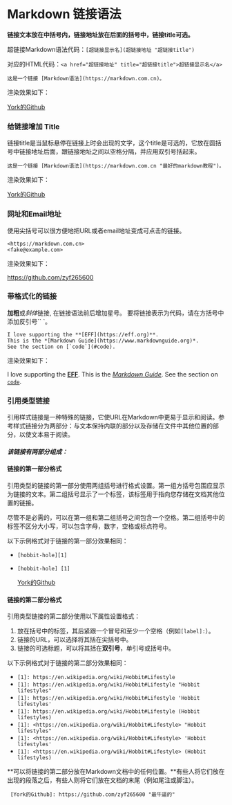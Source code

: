 # Markdown 链接语法

**链接文本放在中括号内，链接地址放在后面的括号中，链接title可选。**

超链接Markdown语法代码：`[超链接显示名](超链接地址 "超链接title")`

对应的HTML代码：`<a href="超链接地址" title="超链接title">超链接显示名</a>`

```text
这是一个链接 [Markdown语法](https://markdown.com.cn)。
```

渲染效果如下：

[York的Github](https://github.com/zyf265600)



### 给链接增加 Title

链接title是当鼠标悬停在链接上时会出现的文字，这个title是可选的，它放在圆括号中链接地址后面，跟链接地址之间以空格分隔，并应用双引号括起来。

```text
这是一个链接 [Markdown语法](https://markdown.com.cn "最好的markdown教程")。
```

渲染效果如下：

[York的Github](https://github.com/zyf265600 "最牛逼的")



### 网址和Email地址

使用尖括号可以很方便地把URL或者email地址变成可点击的链接。

```text
<https://markdown.com.cn>
<fake@example.com>
```

渲染效果如下：

<https://github.com/zyf265600>



### 带格式化的链接

 **加粗**或*斜体*链接, 在链接语法前后增加星号。 要将链接表示为代码，请在方括号中添加反引号`` `。

```text
I love supporting the **[EFF](https://eff.org)**.
This is the *[Markdown Guide](https://www.markdownguide.org)*.
See the section on [`code`](#code).
```

渲染效果如下：

I love supporting the **[EFF](https://eff.org/)**.
This is the *[Markdown Guide](https://www.markdownguide.org/)*.
See the section on [`code`](https://markdown.com.cn/basic-syntax/links.html#code).



### 引用类型链接

引用样式链接是一种特殊的链接，它使URL在Markdown中更易于显示和阅读。参考样式链接分为两部分：与文本保持内联的部分以及存储在文件中其他位置的部分，以使文本易于阅读。



#### *该链接有两部分组成：*

#### 链接的第一部分格式

引用类型的链接的第一部分使用两组括号进行格式设置。第一组方括号包围应显示为链接的文本。第二组括号显示了一个标签，该标签用于指向您存储在文档其他位置的链接。

尽管不是必需的，可以在第一组和第二组括号之间包含一个空格。第二组括号中的标签不区分大小写，可以包含字母，数字，空格或标点符号。

以下示例格式对于链接的第一部分效果相同：

- `[hobbit-hole][1]`

- `[hobbit-hole] [1]`

  [York的Github][York的Github]

#### 链接的第二部分格式

引用类型链接的第二部分使用以下属性设置格式：

1. 放在括号中的标签，其后紧跟一个冒号和至少一个空格（例如`[label]:`）。
2. 链接的URL，可以选择将其括在尖括号中。
3. 链接的可选标题，可以将其括在**双引号**，单引号或括号中。

以下示例格式对于链接的第二部分效果相同：

- `[1]: https://en.wikipedia.org/wiki/Hobbit#Lifestyle`
- `[1]: https://en.wikipedia.org/wiki/Hobbit#Lifestyle "Hobbit lifestyles"`
- `[1]: https://en.wikipedia.org/wiki/Hobbit#Lifestyle 'Hobbit lifestyles'`
- `[1]: https://en.wikipedia.org/wiki/Hobbit#Lifestyle (Hobbit lifestyles)`
- `[1]: <https://en.wikipedia.org/wiki/Hobbit#Lifestyle> "Hobbit lifestyles"`
- `[1]: <https://en.wikipedia.org/wiki/Hobbit#Lifestyle> 'Hobbit lifestyles'`
- `[1]: <https://en.wikipedia.org/wiki/Hobbit#Lifestyle> (Hobbit lifestyles)`

**可以将链接的第二部分放在Markdown文档中的任何位置。**有些人将它们放在出现的段落之后，有些人则将它们放在文档的末尾（例如尾注或脚注）。

` [York的Github]: https://github.com/zyf265600 "最牛逼的"`

[York的Github]: https://github.com/zyf265600 "最牛逼的"

